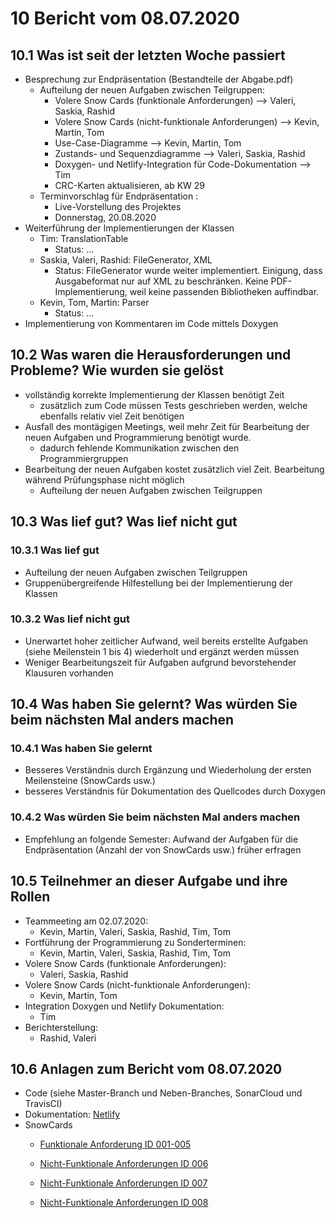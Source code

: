 # 10 Bericht vom 08.07.2020
  
## 10.1  Was ist seit der letzten Woche passiert

+ Besprechung zur Endpräsentation (Bestandteile der Abgabe.pdf)
  + Aufteilung der neuen Aufgaben zwischen Teilgruppen:
    + Volere Snow Cards (funktionale Anforderungen) --> Valeri, Saskia, Rashid
    + Volere Snow Cards (nicht-funktionale Anforderungen) --> Kevin, Martin, Tom
    + Use-Case-Diagramme --> Kevin, Martin, Tom
    + Zustands- und Sequenzdiagramme --> Valeri, Saskia, Rashid
    + Doxygen- und Netlify-Integration für Code-Dokumentation --> Tim
    + CRC-Karten aktualisieren, ab KW 29
  + Terminvorschlag für Endpräsentation :
    + Live-Vorstellung des Projektes
    + Donnerstag, 20.08.2020
+ Weiterführung der Implementierungen der Klassen
  + Tim: TranslationTable
    + Status: ...
  + Saskia, Valeri, Rashid:  FileGenerator, XML
    + Status: FileGenerator wurde weiter implementiert. Einigung, dass Ausgabeformat nur auf XML zu beschränken. Keine PDF-Implementierung, weil keine passenden Bibliotheken auffindbar.
  + Kevin, Tom, Martin: Parser
    + Status: ...
+ Implementierung von Kommentaren im Code mittels Doxygen

## 10.2 Was waren die Herausforderungen und Probleme? Wie wurden sie gelöst

+ vollständig korrekte Implementierung der Klassen benötigt Zeit
  + zusätzlich zum Code müssen Tests geschrieben werden, welche ebenfalls relativ viel Zeit benötigen
+ Ausfall des montägigen Meetings, weil mehr Zeit für Bearbeitung der neuen Aufgaben und Programmierung benötigt wurde.
  + dadurch fehlende Kommunikation zwischen den Programmiergruppen
+ Bearbeitung der neuen Aufgaben kostet zusätzlich viel Zeit. Bearbeitung während Prüfungsphase nicht möglich
  + Aufteilung der neuen Aufgaben zwischen Teilgruppen

## 10.3 Was lief gut? Was lief nicht gut

### 10.3.1 Was lief gut

+ Aufteilung der neuen Aufgaben zwischen Teilgruppen
+ Gruppenübergreifende Hilfestellung bei der Implementierung der Klassen

### 10.3.2 Was lief nicht gut

+ Unerwartet hoher zeitlicher Aufwand, weil bereits erstellte Aufgaben (siehe Meilenstein 1 bis 4) wiederholt und ergänzt werden müssen
+ Weniger Bearbeitungszeit für Aufgaben aufgrund bevorstehender Klausuren vorhanden

## 10.4 Was haben Sie gelernt? Was würden Sie beim nächsten Mal anders machen

### 10.4.1 Was haben Sie gelernt

+ Besseres Verständnis durch Ergänzung und Wiederholung der ersten Meilensteine (SnowCards usw.)
+ besseres Verständnis für Dokumentation des Quellcodes durch Doxygen

### 10.4.2 Was würden Sie beim nächsten Mal anders machen

+ Empfehlung an folgende Semester: Aufwand der Aufgaben für die Endpräsentation (Anzahl der von SnowCards usw.) früher erfragen

## 10.5 Teilnehmer an dieser Aufgabe und ihre Rollen

+ Teammeeting am 02.07.2020:
  + Kevin, Martin, Valeri, Saskia, Rashid, Tim, Tom
+ Fortführung der Programmierung zu Sonderterminen:
  + Kevin, Martin, Valeri, Saskia, Rashid, Tim, Tom
+ Volere Snow Cards (funktionale Anforderungen):
  + Valeri, Saskia, Rashid
+ Volere Snow Cards (nicht-funktionale Anforderungen):
  + Kevin, Martin, Tom
+ Integration Doxygen und Netlify Dokumentation:
  + Tim
+ Berichterstellung:
  + Rashid, Valeri

## 10.6 Anlagen zum Bericht vom 08.07.2020

+ Code (siehe Master-Branch und Neben-Branches, SonarCloud und TravisCI)
+ Dokumentation: [Netlify](https://bibparser.timkante.dev "Doxygen")
+ SnowCards
  + [Funktionale Anforderung ID 001-005][func]
  
  + [Nicht-Funktionale Anforderungen ID 006][nonFunc6]
  + [Nicht-Funktionale Anforderungen ID 007][nonFunc7]
  + [Nicht-Funktionale Anforderungen ID 008][nonFunc8]

[func]: ./../snowCards/functional/snowCardFunctional.md "SnowCard für funktionale Anforderungen"
[nonFunc8]: ./../snowCards/nonFunctional/snowCardNonFuctional.md "SnowCard für nicht funktionale Anforderungen"
[nonFunc6]: ./../snowCards/nonFunctional/snowCardNonFuctional006.md "SnowCard für nicht funktionale Anforderungen"
[nonFunc7]: ./../snowCards/nonFunctional/snowCardNonFuctional007.md "SnowCard für nicht funktionale Anforderungen"
